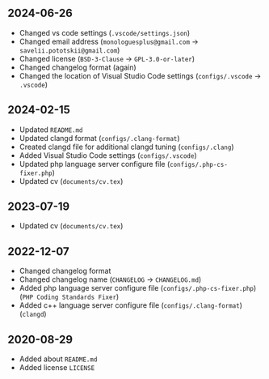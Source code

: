 2024-06-26
----------
- Changed vs code settings (``.vscode/settings.json``)
- Changed email address (``monologuesplus@gmail.com`` -> ``savelii.pototskii@gmail.com``)
- Changed license (``BSD-3-Clause`` -> ``GPL-3.0-or-later``)
- Changed changelog format (again)
- Changed the location of Visual Studio Code settings (``configs/.vscode`` -> ``.vscode``)

2024-02-15
----------
- Updated ``README.md``
- Updated clangd format (``configs/.clang-format``)
- Created clangd file for additional clangd tuning (``configs/.clang``)
- Added Visual Studio Code settings (``configs/.vscode``)
- Updated php language server configure file (``configs/.php-cs-fixer.php``)
- Updated cv (``documents/cv.tex``)

2023-07-19
----------
- Updated cv (``documents/cv.tex``)

2022-12-07
----------
- Changed changelog format
- Changed changelog name (``CHANGELOG`` -> ``CHANGELOG.md``)
- Added php language server configure file (``configs/.php-cs-fixer.php``) (``PHP Coding Standards Fixer``)
- Added c++ language server configure file (``configs/.clang-format``) (``clangd``)

2020-08-29
----------
- Added about ``README.md``
- Added license ``LICENSE``